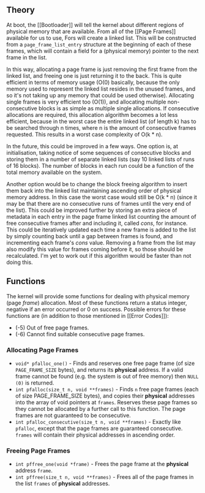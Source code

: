 ## Theory

At boot, the [[Bootloader]] will tell the kernel about different regions of physical memory that are available. From all of the [[Page Frames]] available for us to use, Fors will create a linked list. This will be constructed from a `page_frame_list_entry` structure at the beginning of each of these frames, which will contain a field for a (physical memory) pointer to the next frame in the list.

In this way, allocating a page frame is just removing the first frame from the linked list, and freeing one is just returning it to the back. This is quite efficient in terms of memory usage (O(0) basically, because the only memory used to represent the linked list resides in the unused frames, and so it's not taking up any memory that could be used otherwise). Allocating single frames is very efficient too (O(1)), and allocating multiple non-consecutive blocks is as simple as multiple single allocations. If consecutive allocations are required, this allocation algorithm becomes a lot less efficient, because in the worst case the entire linked list (of length k) has to be searched through n times, where n is the amount of consecutive frames requested. This results in a worst case complexity of O(k * n).

In the future, this could be improved in a few ways. One option is, at initialisation, taking notice of some sequences of consecutive blocks and storing them in a number of separate linked lists (say 10 linked lists of runs of 16 blocks). The number of blocks in each run could be a function of the total memory available on the system.

Another option would be to change the block freeing algorithm to insert them back into the linked list maintaining ascending order of physical memory address. In this case the worst case would still be O(k * n) (since it may be that there are no consecutive runs of frames until the very end of the list). This could be improved further by storing an extra piece of metadata in each entry in the page frame linked list counting the amount of free consecutive frames after and including it, called *cons*, for instance. This could be iteratively updated each time a new frame is added to the list by simply counting back until a gap between frames is found, and incrementing each frame's *cons* value. Removing a frame from the list may also modify this value for frames coming before it, so those should be recalculated. I'm yet to work out if this algorithm would be faster than not doing this.

## Functions

The kernel will provide some functions for dealing with physical memory (page _frame_) allocation. Most of these functions return a status integer, negative if an error occurred or 0 on success. Possible errors for these functions are (in addition to those mentioned in [[Error Codes]]):

 - (-5) Out of free page frames.
 - (-6) Cannot find suitable consecutive page frames.

### Allocating Page Frames
 - `void* pfalloc_one()` - Finds and reserves one free page frame (of size `PAGE_FRAME_SIZE` bytes), and returns its **physical** address. If a valid frame cannot be found (e.g. the system is out of free memory) then `NULL (0)` is returned.
 - `int pfalloc(size_t n, void **frames)` - Finds `n` free page frames (each of size PAGE_FRAME_SIZE bytes), and copies their **physical** addresses into the array of void pointers at `frames`. Reserves these page frames so they cannot be allocated by a further call to this function. The page frames are not guaranteed to be consecutive.
 - `int pfalloc_consecutive(size_t n, void **frames)` - Exactly like `pfalloc`, except that the page frames are guaranteed consecutive. `frames` will contain their physical addresses in ascending order.

### Freeing Page Frames
 - `int pffree_one(void *frame)` - Frees the page frame at the **physical** address `frame`.
 - `int pffree(size_t n, void **frames)` - Frees all of the page frames in the list `frames` of **physical** addresses.